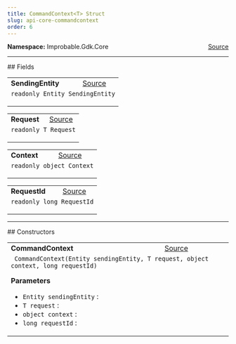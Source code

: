 ```yaml
---
title: CommandContext<T> Struct
slug: api-core-commandcontext
order: 6
---
```


<p><b>Namespace:</b> Improbable.Gdk.Core<span style="float: right"><a href="https://www.github.com/spatialos/gdk-for-unity/blob/0.3.3/workers/unity/Packages/io.improbable.gdk.core/Worker/CommandMetaData.cs/#L8">Source</a></span></p>








</p>
<hr style="width:100%; border-top-color:#d8d8d8" />
## Fields


</p>


<table class="io-api-doc">    <tr>        <td class="io-api-doc-name"><a id="sendingentity"></a><b>SendingEntity</b></td>        <td class="io-api-doc-source"><a href="https://www.github.com/spatialos/gdk-for-unity/blob/0.3.3/workers/unity/Packages/io.improbable.gdk.core/Worker/CommandMetaData.cs/#L10">Source</a></td>    </tr>    <tr>        <td class="io-api-doc-content" colspan="2"><code>readonly Entity SendingEntity</code></p></td>    </tr></table>
<table class="io-api-doc">    <tr>        <td class="io-api-doc-name"><a id="request"></a><b>Request</b></td>        <td class="io-api-doc-source"><a href="https://www.github.com/spatialos/gdk-for-unity/blob/0.3.3/workers/unity/Packages/io.improbable.gdk.core/Worker/CommandMetaData.cs/#L11">Source</a></td>    </tr>    <tr>        <td class="io-api-doc-content" colspan="2"><code>readonly T Request</code></p></td>    </tr></table>
<table class="io-api-doc">    <tr>        <td class="io-api-doc-name"><a id="context"></a><b>Context</b></td>        <td class="io-api-doc-source"><a href="https://www.github.com/spatialos/gdk-for-unity/blob/0.3.3/workers/unity/Packages/io.improbable.gdk.core/Worker/CommandMetaData.cs/#L12">Source</a></td>    </tr>    <tr>        <td class="io-api-doc-content" colspan="2"><code>readonly object Context</code></p></td>    </tr></table>
<table class="io-api-doc">    <tr>        <td class="io-api-doc-name"><a id="requestid"></a><b>RequestId</b></td>        <td class="io-api-doc-source"><a href="https://www.github.com/spatialos/gdk-for-unity/blob/0.3.3/workers/unity/Packages/io.improbable.gdk.core/Worker/CommandMetaData.cs/#L13">Source</a></td>    </tr>    <tr>        <td class="io-api-doc-content" colspan="2"><code>readonly long RequestId</code></p></td>    </tr></table>






</p>
<hr style="width:100%; border-top-color:#d8d8d8" />
## Constructors


</p>


<table class="io-api-doc">    <tr>        <td class="io-api-doc-name"><a id="commandcontext-entity-t-object-long"></a><b>CommandContext</b></td>        <td class="io-api-doc-source"><a href="https://www.github.com/spatialos/gdk-for-unity/blob/0.3.3/workers/unity/Packages/io.improbable.gdk.core/Worker/CommandMetaData.cs/#L15">Source</a></td>    </tr>    <tr>        <td class="io-api-doc-content" colspan="2"><code> CommandContext(Entity sendingEntity, T request, object context, long requestId)</code></p></p><b>Parameters</b><ul><li><code>Entity sendingEntity</code> : </li><li><code>T request</code> : </li><li><code>object context</code> : </li><li><code>long requestId</code> : </li></ul></td>    </tr></table>




